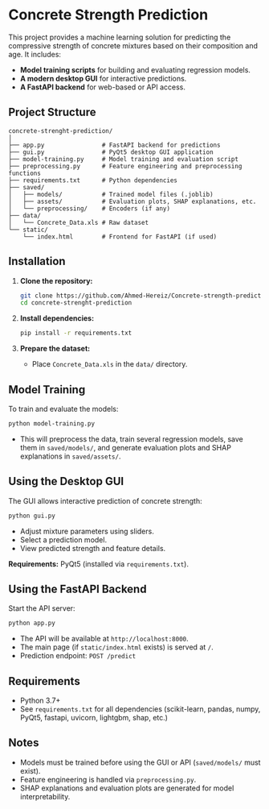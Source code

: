 # Concrete Strength Prediction

This project provides a machine learning solution for predicting the compressive strength of concrete mixtures based on their composition and age. It includes:

- **Model training scripts** for building and evaluating regression models.
- **A modern desktop GUI** for interactive predictions.
- **A FastAPI backend** for web-based or API access.

## Project Structure

```
concrete-strenght-prediction/
│
├── app.py                # FastAPI backend for predictions
├── gui.py                # PyQt5 desktop GUI application
├── model-training.py     # Model training and evaluation script
├── preprocessing.py      # Feature engineering and preprocessing functions
├── requirements.txt      # Python dependencies
├── saved/
│   ├── models/           # Trained model files (.joblib)
│   ├── assets/           # Evaluation plots, SHAP explanations, etc.
│   └── preprocessing/    # Encoders (if any)
├── data/
│   └── Concrete_Data.xls # Raw dataset
└── static/
    └── index.html        # Frontend for FastAPI (if used)
```

## Installation

1. **Clone the repository:**
   ```bash
   git clone https://github.com/Ahmed-Hereiz/Concrete-strength-prediction.git
   cd concrete-strenght-prediction
   ```

2. **Install dependencies:**
   ```bash
   pip install -r requirements.txt
   ```

3. **Prepare the dataset:**
   - Place `Concrete_Data.xls` in the `data/` directory.

## Model Training

To train and evaluate the models:

```bash
python model-training.py
```

- This will preprocess the data, train several regression models, save them in `saved/models/`, and generate evaluation plots and SHAP explanations in `saved/assets/`.

## Using the Desktop GUI

The GUI allows interactive prediction of concrete strength:

```bash
python gui.py
```

- Adjust mixture parameters using sliders.
- Select a prediction model.
- View predicted strength and feature details.

**Requirements:** PyQt5 (installed via `requirements.txt`).

## Using the FastAPI Backend

Start the API server:

```bash
python app.py
```

- The API will be available at `http://localhost:8000`.
- The main page (if `static/index.html` exists) is served at `/`.
- Prediction endpoint: `POST /predict`


## Requirements

- Python 3.7+
- See `requirements.txt` for all dependencies (scikit-learn, pandas, numpy, PyQt5, fastapi, uvicorn, lightgbm, shap, etc.)

## Notes

- Models must be trained before using the GUI or API (`saved/models/` must exist).
- Feature engineering is handled via `preprocessing.py`.
- SHAP explanations and evaluation plots are generated for model interpretability.
